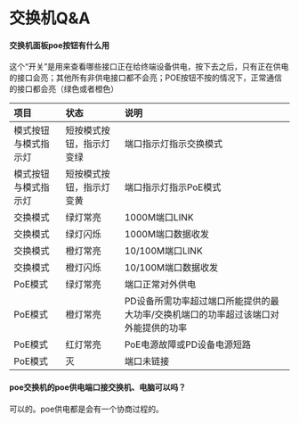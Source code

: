 # 交换机Q&A

#### 交换机面板poe按钮有什么用

这个“开关”是用来查看哪些接口正在给终端设备供电，按下去之后，只有正在供电的接口会亮；其他所有非供电接口都不会亮；POE按钮不按的情况下，正常通信的接口都会亮（绿色或者橙色）

| 项目 | 状态 | 说明 |
| :--- | :--- | :--- |
| 模式按钮与模式指示灯 | 短按模式按钮，指示灯变绿 | 端口指示灯指示交换模式 |
| 模式按钮与模式指示灯 | 短按模式按钮，指示灯变黄 | 端口指示灯指示PoE模式 |
| 交换模式 | 绿灯常亮 | 1000M端口LINK |
| 交换模式 | 绿灯闪烁 | 1000M端口数据收发 |
| 交换模式 | 橙灯常亮 | 10/100M端口LINK |
| 交换模式 | 橙灯闪烁 | 10/100M端口数据收发 |
| PoE模式 | 绿灯常亮 | 端口正常对外供电 |
| PoE模式 | 橙灯常亮 | PD设备所需功率超过端口所能提供的最大功率/交换机端口的功率超过该端口对外能提供的功率 |
| PoE模式 | 红灯常亮 | PoE电源故障或PD设备电源短路 |
| PoE模式 | 灭 | 端口未链接 |

#### poe交换机的poe供电端口接交换机、电脑可以吗？

可以的。poe供电都是会有一个协商过程的。

